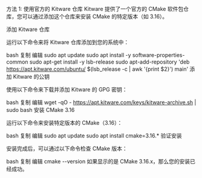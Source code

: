 方法 1: 使用官方的 Kitware 仓库
Kitware 提供了一个官方的 CMake 软件包仓库，您可以通过添加这个仓库来安装 CMake 的特定版本（如 3.16）。

添加 Kitware 仓库

运行以下命令来将 Kitware 仓库添加到您的系统中：

bash
复制
编辑
sudo apt update
sudo apt install -y software-properties-common
sudo apt-get install -y lsb-release
sudo apt-add-repository 'deb https://apt.kitware.com/ubuntu/ $(lsb_release -c | awk '{print $2}') main'
添加 Kitware 的公钥

使用以下命令来下载并添加 Kitware 的 GPG 密钥：

bash
复制
编辑
wget -qO - https://apt.kitware.com/keys/kitware-archive.sh | sudo bash
安装 CMake 3.16

运行以下命令来安装特定版本的 CMake（3.16）：

bash
复制
编辑
sudo apt update
sudo apt install cmake=3.16.*
验证安装

安装完成后，可以通过以下命令检查 CMake 版本：

bash
复制
编辑
cmake --version
如果显示的是 CMake 3.16.x，那么您的安装已经成功。
